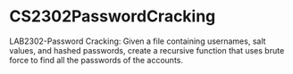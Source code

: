 # CS2302PasswordCracking
LAB2302-Password Cracking: Given a file containing usernames, salt values, and hashed passwords, create a recursive function that uses brute force to find all the passwords of the accounts.
